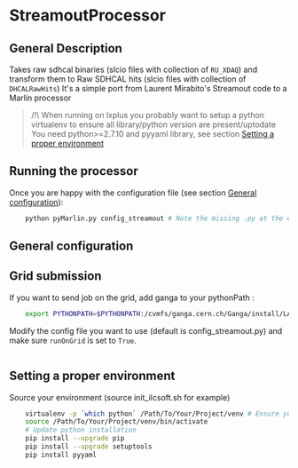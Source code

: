 # StreamoutProcessor

## General Description
Takes raw sdhcal binaries (slcio files with collection of `RU_XDAQ`) and transform them to Raw SDHCAL hits (slcio files with collection of `DHCALRawHits`)
It's a simple port from Laurent Mirabito's Streamout code to a Marlin processor

> /!\ When running on lxplus you probably want to setup a python virtualenv to ensure all library/python version are present/uptodate
You need python>=2.7.10 and pyyaml library, see section [Setting a proper environment](#Setting-a-proper-environment)

## Running the processor
Once you are happy with the configuration file (see section [General configuration](#General-configuration)):
```bash
    python pyMarlin.py config_streamout # Note the missing .py at the end of the config file
```
## General configuration

## Grid submission

If you want to send job on the grid, add ganga to your pythonPath :

```bash
    export PYTHONPATH=$PYTHONPATH:/cvmfs/ganga.cern.ch/Ganga/install/LATEST/python
```

Modify the config file you want to use (default is config_streamout.py) and make sure `runOnGrid` is set to `True`.

```
```
## Setting a proper environment
Source your environment (source init_ilcsoft.sh for example)
```bash
    virtualenv -p `which python` /Path/To/Your/Project/venv # Ensure you use the correct Python version not the ols system one(2.6.6)
    source /Path/To/Your/Project/venv/bin/activate
    # Update python installation
    pip install --upgrade pip
    pip install --upgrade setuptools
    pip install pyyaml
```
